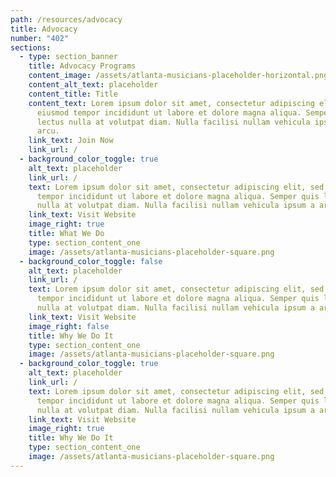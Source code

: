 ```yaml
---
path: /resources/advocacy
title: Advocacy
number: "402"
sections:
  - type: section_banner
    title: Advocacy Programs
    content_image: /assets/atlanta-musicians-placeholder-horizontal.png
    content_alt_text: placeholder
    content_title: Title
    content_text: Lorem ipsum dolor sit amet, consectetur adipiscing elit, sed do
      eiusmod tempor incididunt ut labore et dolore magna aliqua. Semper quis
      lectus nulla at volutpat diam. Nulla facilisi nullam vehicula ipsum a
      arcu.
    link_text: Join Now
    link_url: /
  - background_color_toggle: true
    alt_text: placeholder
    link_url: /
    text: Lorem ipsum dolor sit amet, consectetur adipiscing elit, sed do eiusmod
      tempor incididunt ut labore et dolore magna aliqua. Semper quis lectus
      nulla at volutpat diam. Nulla facilisi nullam vehicula ipsum a arcu.
    link_text: Visit Website
    image_right: true
    title: What We Do
    type: section_content_one
    image: /assets/atlanta-musicians-placeholder-square.png
  - background_color_toggle: false
    alt_text: placeholder
    link_url: /
    text: Lorem ipsum dolor sit amet, consectetur adipiscing elit, sed do eiusmod
      tempor incididunt ut labore et dolore magna aliqua. Semper quis lectus
      nulla at volutpat diam. Nulla facilisi nullam vehicula ipsum a arcu.
    link_text: Visit Website
    image_right: false
    title: Why We Do It
    type: section_content_one
    image: /assets/atlanta-musicians-placeholder-square.png
  - background_color_toggle: true
    alt_text: placeholder
    link_url: /
    text: Lorem ipsum dolor sit amet, consectetur adipiscing elit, sed do eiusmod
      tempor incididunt ut labore et dolore magna aliqua. Semper quis lectus
      nulla at volutpat diam. Nulla facilisi nullam vehicula ipsum a arcu.
    link_text: Visit Website
    image_right: true
    title: Why We Do It
    type: section_content_one
    image: /assets/atlanta-musicians-placeholder-square.png
---
```

